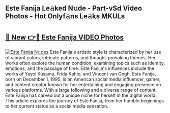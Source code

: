 ## Este Fanija Le𝚊ked N𝚞de - Part-vSd Video Photos - Hot Onlyf𝚊ns Le𝚊ks MKULs

# <h2><a href="http://ab54741.deff.icu/?id=Este+Fanija">🔗 New 👉🔴 Este Fanija VIDEO Photos</a></h2>

[![Este Fanija N𝚞des](https://i.imgur.com/rIISA9y.gif)](http://ab54741.deff.icu/?id=Este+Fanija)
Este Fanija's artistic style is characterized by her use of vibrant colors, intricate patterns, and thought-provoking themes. Her works often explore the human condition, examining topics such as identity, emotions, and the passage of time. Este Fanija's influences include the works of Yayoi Kusama, Frida Kahlo, and Vincent van Gogh. Este Fanija, born on December 1, 1995, is an American social media influencer, gamer, and content creator known for her entertaining and engaging presence on various platforms. With a large following and a diverse range of content, Este Fanija has carved out a unique niche for herself in the digital world. This article explores the journey of Este Fanija, from her humble beginnings to her current status as a social media sensation.
